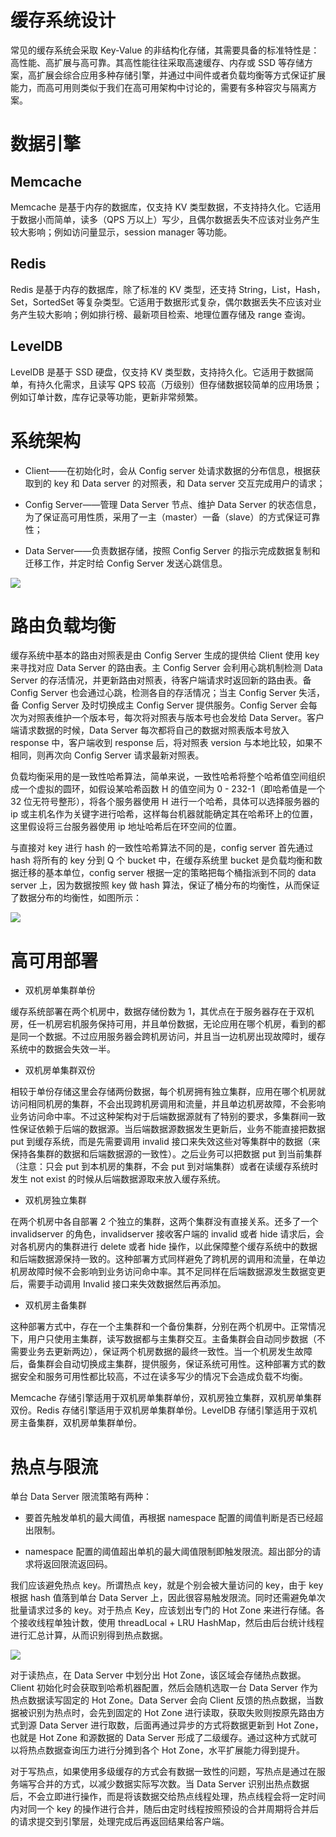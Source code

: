 # 缓存系统设计

常见的缓存系统会采取 Key-Value 的非结构化存储，其需要具备的标准特性是：高性能、高扩展与高可靠。其高性能往往采取高速缓存、内存或 SSD 等存储方案，高扩展会综合应用多种存储引擎，并通过中间件或者负载均衡等方式保证扩展能力，而高可用则类似于我们在高可用架构中讨论的，需要有多种容灾与隔离方案。

# 数据引擎

## Memcache

Memcache 是基于内存的数据库，仅支持 KV 类型数据，不支持持久化。它适用于数据小而简单，读多（QPS 万以上）写少，且偶尔数据丢失不应该对业务产生较大影响；例如访问量显示，session manager 等功能。

## Redis

Redis 是基于内存的数据库，除了标准的 KV 类型，还支持 String，List，Hash，Set，SortedSet 等复杂类型。它适用于数据形式复杂，偶尔数据丢失不应该对业务产生较大影响；例如排行榜、最新项目检索、地理位置存储及 range 查询。

## LevelDB

LevelDB 是基于 SSD 硬盘，仅支持 KV 类型数，支持持久化。它适用于数据简单，有持久化需求，且读写 QPS 较高（万级别）但存储数据较简单的应用场景；例如订单计数，库存记录等功能，更新非常频繁。

# 系统架构

- Client——在初始化时，会从 Config server 处请求数据的分布信息，根据获取到的 key 和 Data server 的对照表，和 Data server 交互完成用户的请求；

- Config Server——管理 Data Server 节点、维护 Data Server 的状态信息，为了保证高可用性质，采用了一主（master）一备（slave）的方式保证可靠性；

- Data Server——负责数据存储，按照 Config Server 的指示完成数据复制和迁移工作，并定时给 Config Server 发送心跳信息。

![](https://assets.ng-tech.icu/item/20230418155429.png)

# 路由负载均衡

缓存系统中基本的路由对照表是由 Config Server 生成的提供给 Client 使用 key 来寻找对应 Data Server 的路由表。主 Config Server 会利用心跳机制检测 Data Server 的存活情况，并更新路由对照表，待客户端请求时返回新的路由表。备 Config Server 也会通过心跳，检测各自的存活情况；当主 Config Server 失活，备 Config Server 及时切换成主 Config Server 提供服务。Config Server 会每次为对照表维护一个版本号，每次将对照表与版本号也会发给 Data Server。客户端请求数据的时候，Data Server 每次都将自己的数据对照表版本号放入 response 中，客户端收到 response 后，将对照表 version 与本地比较，如果不相同，则再次向 Config Server 请求最新对照表。

负载均衡采用的是一致性哈希算法，简单来说，一致性哈希将整个哈希值空间组织成一个虚拟的圆环，如假设某哈希函数 H 的值空间为 0 - 232-1（即哈希值是一个 32 位无符号整形），将各个服务器使用 H 进行一个哈希，具体可以选择服务器的 ip 或主机名作为关键字进行哈希，这样每台机器就能确定其在哈希环上的位置，这里假设将三台服务器使用 ip 地址哈希后在环空间的位置。

与直接对 key 进行 hash 的一致性哈希算法不同的是，config server 首先通过 hash 将所有的 key 分到 Q 个 bucket 中，在缓存系统里 bucket 是负载均衡和数据迁移的基本单位，config server 根据一定的策略把每个桶指派到不同的 data server 上，因为数据按照 key 做 hash 算法，保证了桶分布的均衡性，从而保证了数据分布的均衡性，如图所示：

![](https://assets.ng-tech.icu/item/20230418224111.png)

# 高可用部署

- 双机房单集群单份

缓存系统部署在两个机房中，数据存储份数为 1，其优点在于服务器存在于双机房，任一机房宕机服务保持可用，并且单份数据，无论应用在哪个机房，看到的都是同一个数据。不过应用服务器会跨机房访问，并且当一边机房出现故障时，缓存系统中的数据会失效一半。

- 双机房单集群双份

相较于单份存储这里会存储两份数据，每个机房拥有独立集群，应用在哪个机房就访问相同机房的集群，不会出现跨机房调用和流量，并且单边机房故障，不会影响业务访问命中率。不过这种架构对于后端数据源就有了特别的要求，多集群间一致性保证依赖于后端的数据源。当后端数据源数据发生更新后，业务不能直接把数据 put 到缓存系统，而是先需要调用 invalid 接口来失效这些对等集群中的数据（来保持各集群的数据和后端数据源的一致性）。之后业务可以把数据 put 到当前集群（注意：只会 put 到本机房的集群，不会 put 到对端集群）或者在读缓存系统时发生 not exist 的时候从后端数据源取来放入缓存系统。

- 双机房独立集群

在两个机房中各自部署 2 个独立的集群，这两个集群没有直接关系。还多了一个 invalidserver 的角色，invalidserver 接收客户端的 invalid 或者 hide 请求后，会对各机房内的集群进行 delete 或者 hide 操作，以此保障整个缓存系统中的数据和后端数据源保持一致的。这种部署方式同样避免了跨机房的调用和流量，在单边机房故障时候不会影响到业务访问命中率。其不足同样在后端数据源发生数据变更后，需要手动调用 Invalid 接口来失效数据然后再添加。

- 双机房主备集群

这种部署方式中，存在一个主集群和一个备份集群，分别在两个机房中。正常情况下，用户只使用主集群，读写数据都与主集群交互。主备集群会自动同步数据（不需要业务去更新两边），保证两个机房数据的最终一致性。当一个机房发生故障后，备集群会自动切换成主集群，提供服务，保证系统可用性。这种部署方式的数据安全和服务可用性都比较高，不过在读多写少的情况下会造成负载不均衡。

Memcache 存储引擎适用于双机房单集群单份，双机房独立集群，双机房单集群双份。Redis 存储引擎适用于双机房单集群单份。LevelDB 存储引擎适用于双机房主备集群，双机房单集群单份。

# 热点与限流

单台 Data Server 限流策略有两种：

- 要首先触发单机的最大阈值，再根据 namespace 配置的阈值判断是否已经超出限制。

- namespace 配置的阈值超出单机的最大阈值限制即触发限流。超出部分的请求将返回限流返回码。

我们应该避免热点 key。所谓热点 key，就是个别会被大量访问的 key，由于 key 根据 hash 值落到单台 Data Server 上，因此很容易触发限流。同时还需避免单次批量请求过多的 key。对于热点 Key，应该划出专门的 Hot Zone 来进行存储。各个接收线程单独计数，使用 threadLocal + LRU HashMap，然后由后台统计线程进行汇总计算，从而识别得到热点数据。

![](https://assets.ng-tech.icu/item/20230418224043.png)

对于读热点，在 Data Server 中划分出 Hot Zone，该区域会存储热点数据。Client 初始化时会获取到哈希机器配置，然后会随机选取一台 Data Server 作为热点数据读写固定的 Hot Zone。Data Server 会向 Client 反馈的热点数据，当数据被识别为热点时，会先到固定的 Hot Zone 进行读取，获取失败则按原先路由方式到源 Data Server 进行取数，后面再通过异步的方式将数据更新到 Hot Zone，也就是 Hot Zone 和源数据的 Data Server 形成了二级缓存。通过这种方式就可以将热点数据查询压力进行分摊到各个 Hot Zone，水平扩展能力得到提升。

对于写热点，如果使用多级缓存的方式会有数据一致性的问题，写热点是通过在服务端写合并的方式，以减少数据实际写次数。当 Data Server 识别出热点数据后，不会立即进行操作，而是将该数据交给热点线程处理，热点线程会将一定时间内对同一个 key 的操作进行合并，随后由定时线程按照预设的合并周期将合并后的请求提交到引擎层，处理完成后再返回结果给客户端。
